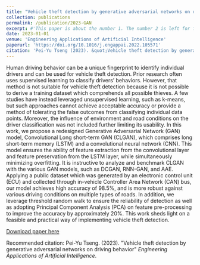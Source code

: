 ```yaml
---
title: "Vehicle theft detection by generative adversarial networks on driving behavior"
collection: publications
permalink: /publication/2023-GAN
excerpt: #'This paper is about the number 1. The number 2 is left for future work.'
date: 2023-01-01
venue: 'Engineering Applications of Artificial Intelligence'
paperurl: 'https://doi.org/10.1016/j.engappai.2022.105571'
citation: 'Pei-Yu Tseng (2023). &quot;Vehicle theft detection by generative adversarial networks on driving behavior.&quot; <i>Engineering Applications of Artificial Intelligence</i>. 1(1).'
---
```

Human driving behavior can be a unique fingerprint to identify individual drivers and can be used for vehicle theft detection. Prior research often uses supervised learning to classify drivers’ behaviors. However, that method is not suitable for vehicle theft detection because it is not possible to derive a training dataset which comprehends all possible thieves. A few studies have instead leveraged unsupervised learning, such as k-means, but such approaches cannot achieve acceptable accuracy or provide a method of tolerating the false outcomes from classifying individual data points. Moreover, the influence of environment and road conditions on the driver classification was not included further limiting its usability. In this work, we propose a redesigned Generative Adversarial Network (GAN) model, Convolutional Long short-term GAN (CLGAN), which comprises long short-term memory (LSTM) and a convolutional neural network (CNN). This model ensures the ability of feature extraction from the convolutional layer and feature preservation from the LSTM layer, while simultaneously minimizing overfitting. It is instructive to analyze and benchmark CLGAN with the various GAN models, such as DCGAN, RNN-GAN, and AAE. Applying a public dataset which was generated by an electronic control unit (ECU) and collected through in-vehicle Controller Area Network (CAN) bus, our model achieves high accuracy of 98.5%, and is more robust against various driving conditions on multiple types of roads. In addition, we leverage threshold random walk to ensure the reliability of detection as well as adopting Principal Component Analysis (PCA) on feature pre-processing to improve the accuracy by approximately 20%. This work sheds light on a feasible and practical way of implementing vehicle theft detection.

[Download paper here](https://doi.org/10.1016/j.engappai.2022.105571)

Recommended citation: Pei-Yu Tseng. (2023). "Vehicle theft detection by generative adversarial networks on driving behavior" <i>Engineering Applications of Artificial Intelligence</i>.